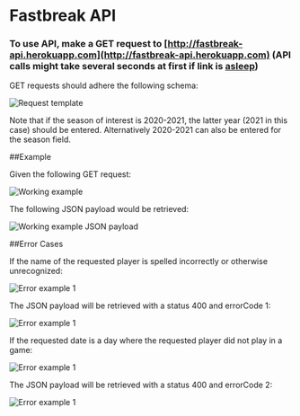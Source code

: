 # Fastbreak API

### To use API, make a GET request to [http://fastbreak-api.herokuapp.com](http://fastbreak-api.herokuapp.com) (API calls might take several seconds at first if link is [asleep](https://devcenter.heroku.com/articles/dynos#dyno-sleeping))

GET requests should adhere the following schema:

![Request template](https://i.imgur.com/Z1zPAJr.png)


Note that if the season of interest is 2020-2021, the latter year (2021 in this case) should be entered. Alternatively 2020-2021 can also be entered for the season field. 

##Example

Given the following GET request:

![Working example](https://i.imgur.com/ogN1fhl.png)

The following JSON payload would be retrieved: 

![Working example JSON payload](https://i.imgur.com/uHLnTxU.png)

##Error Cases

If the name of the requested player is spelled incorrectly or otherwise unrecognized:

![Error example 1](https://i.imgur.com/6SlXQg1.png)

The JSON payload will be retrieved with a status 400 and errorCode 1:

![Error example 1](https://i.imgur.com/AzSoOMz.png)

If the requested date is a day where the requested player did not play in a game:

![Error example 1](https://i.imgur.com/1AKAqDq.png)

The JSON payload will be retrieved with a status 400 and errorCode 2:

![Error example 1](https://i.imgur.com/IwFAww5.png)

